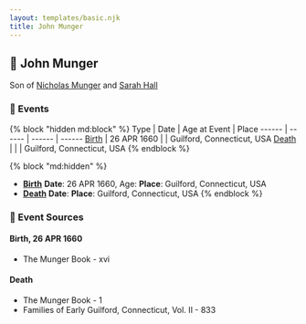 ```yaml
---
layout: templates/basic.njk
title: John Munger
---
```

## 🔵 John Munger

Son of [Nicholas Munger](/people/4/40603656) and [Sarah Hall](/people/4/42804920)

### 📆 Events

{% block "hidden md:block" %}
Type | Date | Age at Event | Place
------ | ------ | ------ | ------
[Birth](#event-event-2) | 26 APR 1660 |  | Guilford, Connecticut, USA
[Death](#event-event-3) |  |  | Guilford, Connecticut, USA
{% endblock %}

{% block "md:hidden" %}
- **[Birth](#event-event-2)**
**Date**: 26 APR 1660, Age:
**Place**: Guilford, Connecticut, USA
- **[Death](#event-event-3)**
**Date**:
**Place**: Guilford, Connecticut, USA
{% endblock %}

### 📰 Event Sources

#### <a id="event-event-2"></a> Birth, 26 APR 1660
* The Munger Book  - xvi

#### <a id="event-event-3"></a> Death
* The Munger Book  - 1
* Families of Early Guilford, Connecticut, Vol. II  - 833